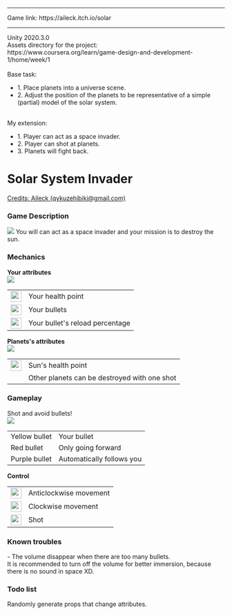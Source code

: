 <hr>
Game link: https://aileck.itch.io/solar
<hr>
Unity 2020.3.0 <br>
Assets directory for the project: <br>
https://www.coursera.org/learn/game-design-and-development-1/home/week/1<br>
<br>
Base task:
<ul>
<li>1. Place planets into a universe scene.</li>
<li>2. Adjust the position of the planets to be representative of a simple (partial) model of the solar system.</li>
</ul>
<br>
My extension:
<ul>
<li>1. Player can act as a space invader.</li>
<li>2. Player can shot at planets.</li>
<li>3. Planets will fight back.</li>
</ul>

<h1>Solar System Invader</h1>
<u>
  Credits: Aileck (qykuzehibiki@gmail.com)
</u>
<h3>Game Description</h3>
<img src='https://user-images.githubusercontent.com/61742408/172733717-3af20b4f-f74a-473e-82ca-ec5cc5849675.png'>
You will can act as a space invader and your mission is to destroy the sun.

<h3>Mechanics</h3>
<b>Your attributes</b><br>
<img src='https://user-images.githubusercontent.com/61742408/172734151-4effb92c-eb5e-4c75-b49c-35042c6416bd.png'>
<table>
  <tr>
     <td><img src='https://user-images.githubusercontent.com/61742408/172734498-672e9562-1a86-4f1e-85f0-9256e42bb731.png' width="25" height="25"></td>
    <td>Your health point</td>
  </tr>
  
   <tr>
     <td><img src='https://user-images.githubusercontent.com/61742408/172734693-a84adafc-24e9-4896-8a7f-7b27c901cad5.png' width="25" height="25"></td>
     <td>Your bullets</td>
  </tr>
  
   <tr>
     <td><img src='https://user-images.githubusercontent.com/61742408/172734900-bafbb082-f1a6-491e-97ad-a88f4757950f.png' width="25" height="25"></td>
     <td>Your bullet's reload percentage</td>
  </tr>
</table>

<b>Planets's attributes</b><br>
<img src='https://user-images.githubusercontent.com/61742408/172735106-fe65ac65-edfb-4b95-8fe0-9e0d5e1dd15a.png'>
<table>
  <tr>
     <td><img src='https://user-images.githubusercontent.com/61742408/172734498-672e9562-1a86-4f1e-85f0-9256e42bb731.png' width="25" height="25"></td>
    <td>Sun's health point</td>
  </tr>
  
   <tr>
     <td></td>
     <td>Other planets can be destroyed with one shot</td>
  </tr>
</table>

<h3>Gameplay</h3>
Shot and avoid bullets!<br>
<img src='https://user-images.githubusercontent.com/61742408/172736367-a10f0417-7737-4223-9217-afe72d2b88fa.png'>
<table>
  <tr>
     <td>Yellow bullet</td>
    <td>Your bullet</td>
  </tr>
  
   <tr>
     <td>Red bullet</td>
     <td>Only going forward</td>
  </tr>
  
   <tr>
     <td>Purple bullet</td>
     <td>Automatically follows you</td>
  </tr>
</table>

<b>Control</b>
<table>
  <tr>
     <td><img src='https://user-images.githubusercontent.com/61742408/172736819-e4e47a32-6819-4e6f-94ea-dc2cd30d6996.png' width="25" height="25"></td>
    <td>Anticlockwise movement</td>
  </tr>
  
   <tr>
     <td><img src='https://user-images.githubusercontent.com/61742408/172736916-822bd6b6-2171-42bc-9d31-1d9c8c2d4a2c.png' width="25" height="25"></td>
     <td>Clockwise movement</td>
  </tr>
  
   <tr>
     <td><img src='https://user-images.githubusercontent.com/61742408/172736955-dd3420a2-0333-4fd8-b307-ab7fb4252842.png' width="25" height="25"></td>
     <td>Shot</td>
  </tr>
</table>

<h3>Known troubles</h3>
- The volume disappear when there are too many bullets. <br>
It is recommended to turn off the volume for better immersion, because there is no sound in space XD. <br>

<h3>Todo list</h3>
Randomly generate props that change attributes.
